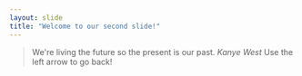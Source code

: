 ```yaml
---
layout: slide
title: "Welcome to our second slide!"
---
```

> We're living the future so
> the present is our past.
*Kanye West*
Use the left arrow to go back!
